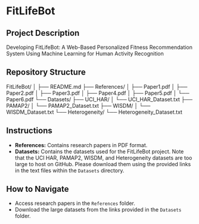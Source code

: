 # FitLifeBot

## Project Description
Developing FitLifeBot: A Web-Based Personalized Fitness Recommendation System Using Machine Learning for Human Activity Recognition

## Repository Structure

FitLifeBot/
│
├── README.md
├── References/
│ ├── Paper1.pdf
│ ├── Paper2.pdf
│ ├── Paper3.pdf
│ ├── Paper4.pdf
│ ├── Paper5.pdf
│ └── Paper6.pdf
└── Datasets/
├── UCI_HAR/
│ └── UCI_HAR_Dataset.txt
├── PAMAP2/
│ └── PAMAP2_Dataset.txt
├── WISDM/
│ └── WISDM_Dataset.txt
└── Heterogeneity/
└── Heterogeneity_Dataset.txt



## Instructions
- **References:** Contains research papers in PDF format.
- **Datasets:** Contains the datasets used for the FitLifeBot project. Note that the UCI HAR, PAMAP2, WISDM, and Heterogeneity datasets are too large to host on GitHub. Please download them using the provided links in the text files within the `Datasets` directory.

## How to Navigate
- Access research papers in the `References` folder.
- Download the large datasets from the links provided in the `Datasets` folder.

